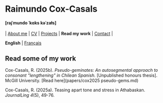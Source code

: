 # Raimundo Cox-Casals
#### [rajˈmundo ˈkɑks kəˈzaɫs]

| [About me](README.md) | [CV](cv.md) | [Projects](projects.md) | **Read my work** | [Contact](contact.md) |

**English** \| [Français](french/papersfr.md)

## Read some of my work

Cox-Casals, R. (2025b). _Pseudo-geminates: An autosegmental approach to consonant "lengthening" in Chilean Spanish._ \[Unpublished honours thesis\]. McGill University. [Read here](papers/cox2025 pseudo-gems.md)

Cox-Casals, R. (2025a). Teasing apart tone and stress in Athabaskan. _JournalLing 4_(5), 49-76.
